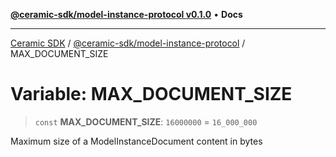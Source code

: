 [**@ceramic-sdk/model-instance-protocol v0.1.0**](../README.md) • **Docs**

***

[Ceramic SDK](../../../README.md) / [@ceramic-sdk/model-instance-protocol](../README.md) / MAX\_DOCUMENT\_SIZE

# Variable: MAX\_DOCUMENT\_SIZE

> `const` **MAX\_DOCUMENT\_SIZE**: `16000000` = `16_000_000`

Maximum size of a ModelInstanceDocument content in bytes
